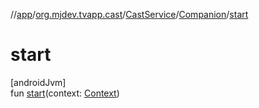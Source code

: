 //[app](../../../../index.md)/[org.mjdev.tvapp.cast](../../index.md)/[CastService](../index.md)/[Companion](index.md)/[start](start.md)

# start

[androidJvm]\
fun [start](start.md)(context: [Context](https://developer.android.com/reference/kotlin/android/content/Context.html))
